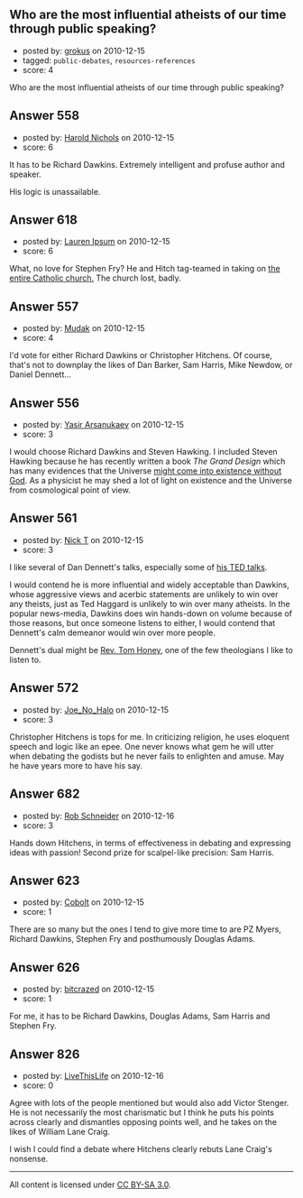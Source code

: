 ## Who are the most influential atheists of our time through public speaking?

- posted by: [grokus](https://stackexchange.com/users/-1/189-grokus) on 2010-12-15
- tagged: `public-debates`, `resources-references`
- score: 4

Who are the most influential atheists of our time through public speaking?


## Answer 558

- posted by: [Harold Nichols](https://stackexchange.com/users/-1/113-harold-nichols) on 2010-12-15
- score: 6

It has to be Richard Dawkins. Extremely intelligent and profuse author and speaker.

His logic is unassailable.


## Answer 618

- posted by: [Lauren Ipsum](https://stackexchange.com/users/-1/71-lauren-ipsum) on 2010-12-15
- score: 6

What, no love for Stephen Fry? He and Hitch tag-teamed in taking on <a href="http://www.youtube.com/watch?v=ZCdnh7G87m4&feature=&p=7CF8AFD815FFA216&index=0&playnext=1">the entire Catholic church.</a> The church lost, badly.


## Answer 557

- posted by: [Mudak](https://stackexchange.com/users/-1/205-mudak) on 2010-12-15
- score: 4

I'd vote for either Richard Dawkins or Christopher Hitchens.  Of course, that's not to downplay the likes of Dan Barker, Sam Harris, Mike Newdow, or Daniel Dennett...


## Answer 556

- posted by: [Yasir Arsanukaev](https://stackexchange.com/users/-1/197-yasir-arsanukaev) on 2010-12-15
- score: 3

<p>I would choose Richard Dawkins and Steven Hawking. I included Steven Hawking because he has recently written a book <em>The Grand Design</em> which has many evidences that the Universe <a href="http://en.wikipedia.org/wiki/Steven_Hawking#Religious_views" rel="nofollow">might come into existence without God</a>. As a physicist he may shed a lot of light on existence and the Universe from cosmological point of view.</p>



## Answer 561

- posted by: [Nick T](https://stackexchange.com/users/-1/11-nick-t) on 2010-12-15
- score: 3

<p>I like several of Dan Dennett's talks, especially some of <a href="http://www.ted.com/speakers/dan_dennett.html" rel="nofollow">his TED talks</a>.  </p>

<p>I would contend he is more influential and widely acceptable than Dawkins, whose aggressive views and acerbic statements are unlikely to win over any theists, just as Ted Haggard is unlikely to win over many atheists.  In the popular news-media, Dawkins does win hands-down on volume because of those reasons, but once someone listens to either, I would contend that Dennett's calm demeanor would win over more people.</p>

<p>Dennett's dual might be <a href="http://www.ted.com/talks/tom_honey_on_god_and_the_tsunami.html" rel="nofollow">Rev. Tom Honey</a>, one of the few theologians I like to listen to.</p>



## Answer 572

- posted by: [Joe_No_Halo](https://stackexchange.com/users/-1/159-joe-no-halo) on 2010-12-15
- score: 3

Christopher Hitchens is tops for me. In criticizing religion, he uses eloquent speech and logic like an epee. One never knows what gem he will utter when debating the godists but he never fails to enlighten and amuse. May he have years more to have his say. 


## Answer 682

- posted by: [Rob Schneider](https://stackexchange.com/users/-1/149-rob-schneider) on 2010-12-16
- score: 3

Hands down Hitchens, in terms of effectiveness in debating and expressing ideas with passion!  Second prize for scalpel-like precision: Sam Harris.


## Answer 623

- posted by: [Cobolt](https://stackexchange.com/users/-1/253-cobolt) on 2010-12-15
- score: 1

There are so many but the ones I tend to give more time to are PZ Myers, Richard Dawkins, Stephen Fry and posthumously Douglas Adams.


## Answer 626

- posted by: [bitcrazed](https://stackexchange.com/users/-1/61-bitcrazed) on 2010-12-15
- score: 1

For me, it has to be Richard Dawkins, Douglas Adams, Sam Harris and Stephen Fry.


## Answer 826

- posted by: [LiveThisLife](https://stackexchange.com/users/-1/150-livethislife) on 2010-12-16
- score: 0

Agree with lots of the people mentioned but would also add Victor Stenger. He is not necessarily the most charismatic but I think he puts his points across clearly and dismantles opposing points well, and he takes on the likes of William Lane Craig.

I wish I could find a debate where Hitchens clearly rebuts Lane Craig's nonsense.



---

All content is licensed under [CC BY-SA 3.0](https://creativecommons.org/licenses/by-sa/3.0/).
